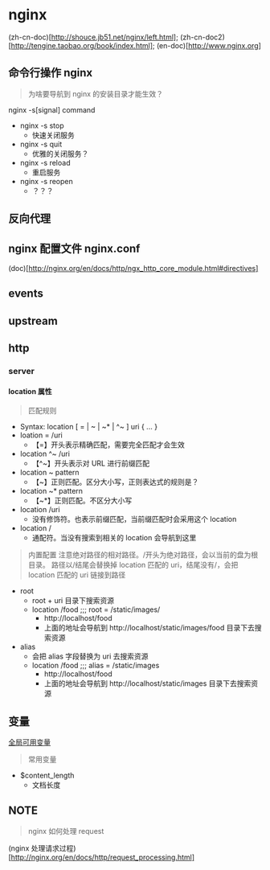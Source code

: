 # nginx

(zh-cn-doc)[http://shouce.jb51.net/nginx/left.html];
(zh-cn-doc2)[http://tengine.taobao.org/book/index.html];
(en-doc)[http://www.nginx.org]

## 命令行操作 nginx

> 为啥要导航到 nginx 的安装目录才能生效？

nginx -s[signal] command

- nginx -s stop
  - 快速关闭服务
- nginx -s quit
  - 优雅的关闭服务？
- nginx -s reload
  - 重启服务
- nginx -s reopen
  - ？？？

## 反向代理

## nginx 配置文件 nginx.conf

(doc)[http://nginx.org/en/docs/http/ngx_http_core_module.html#directives]

## events

## upstream

## http

### server

#### location 属性

> 匹配规则

- Syntax: location [ = | ~ | ~* | ^~ ] uri { ... }
- loation = /uri
  - 【=】开头表示精确匹配，需要完全匹配才会生效
- location ^~ /uri
  - 【^~】开头表示对 URL 进行前缀匹配
- location ~ pattern
  - 【~】正则匹配。区分大小写，正则表达式的规则是？
- location ~\* pattern
  - 【~\*】正则匹配。不区分大小写
- location /uri
  - 没有修饰符。也表示前缀匹配，当前缀匹配时会采用这个 location
- location /
  - 通配符。当没有搜索到相关的 location 会导航到这里

> 内置配置
> 注意绝对路径的相对路径。/开头为绝对路径，会以当前的盘为根目录。
> 路径以/结尾会替换掉 location 匹配的 uri，结尾没有/，会把 location 匹配的 uri 链接到路径

- root
  - root + uri 目录下搜索资源
  - location /food ;;; root = /static/images/
    - http://localhost/food
    - 上面的地址会导航到 http://localhost/static/images/food 目录下去搜索资源
- alias
  - 会把 alias 字段替换为 uri 去搜索资源
  - location /food ;;; alias = /static/images
    - http://localhost/food
    - 上面的地址会导航到 http://localhost/static/images 目录下去搜索资源

## 变量

[全局可用变量](http://nginx.org/en/docs/varindex.html)

> 常用变量

- \$content_length
  - 文档长度

## NOTE

> nginx 如何处理 request

(nginx 处理请求过程)[http://nginx.org/en/docs/http/request_processing.html]
